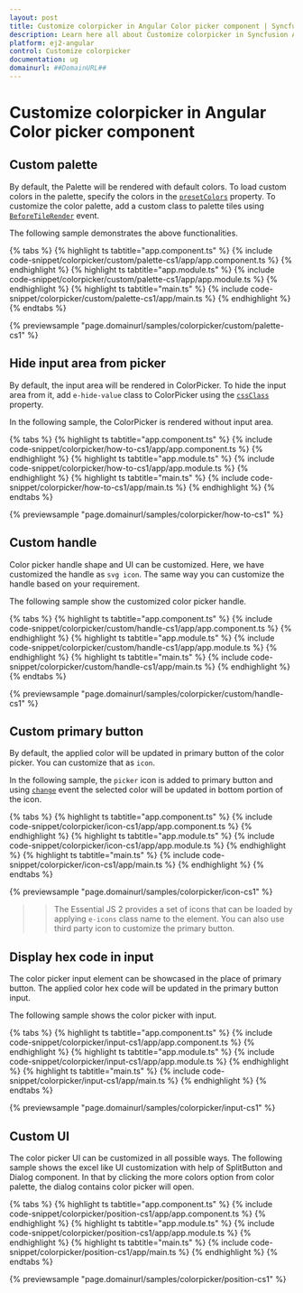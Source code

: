 ```yaml
---
layout: post
title: Customize colorpicker in Angular Color picker component | Syncfusion
description: Learn here all about Customize colorpicker in Syncfusion Angular Color picker component of Syncfusion Essential JS 2 and more.
platform: ej2-angular
control: Customize colorpicker 
documentation: ug
domainurl: ##DomainURL##
---
```


# Customize colorpicker in Angular Color picker component

## Custom palette

By default, the Palette will be rendered with default colors. To load custom colors in the palette, specify the colors in the [`presetColors`](https://ej2.syncfusion.com/angular/documentation/api/color-picker#presetcolors) property. To customize the color palette, add a custom class to palette tiles using [`BeforeTileRender`](https://ej2.syncfusion.com/angular/documentation/api/color-picker#beforetilerender) event.

The following sample demonstrates the above functionalities.

{% tabs %}
{% highlight ts tabtitle="app.component.ts" %}
{% include code-snippet/colorpicker/custom/palette-cs1/app/app.component.ts %}
{% endhighlight %}
{% highlight ts tabtitle="app.module.ts" %}
{% include code-snippet/colorpicker/custom/palette-cs1/app/app.module.ts %}
{% endhighlight %}
{% highlight ts tabtitle="main.ts" %}
{% include code-snippet/colorpicker/custom/palette-cs1/app/main.ts %}
{% endhighlight %}
{% endtabs %}
  
{% previewsample "page.domainurl/samples/colorpicker/custom/palette-cs1" %}

## Hide input area from picker

By default, the input area will be rendered in ColorPicker. To hide the input area from it, add `e-hide-value` class to ColorPicker using the [`cssClass`](https://ej2.syncfusion.com/angular/documentation/api/color-picker#cssclass) property.

In the following sample, the ColorPicker is rendered without input area.

{% tabs %}
{% highlight ts tabtitle="app.component.ts" %}
{% include code-snippet/colorpicker/how-to-cs1/app/app.component.ts %}
{% endhighlight %}
{% highlight ts tabtitle="app.module.ts" %}
{% include code-snippet/colorpicker/how-to-cs1/app/app.module.ts %}
{% endhighlight %}
{% highlight ts tabtitle="main.ts" %}
{% include code-snippet/colorpicker/how-to-cs1/app/main.ts %}
{% endhighlight %}
{% endtabs %}
  
{% previewsample "page.domainurl/samples/colorpicker/how-to-cs1" %}

## Custom handle

Color picker handle shape and UI can be customized. Here, we have customized the handle as `svg icon`. The same way you can customize the handle based on your requirement.

The following sample show the customized color picker handle.

{% tabs %}
{% highlight ts tabtitle="app.component.ts" %}
{% include code-snippet/colorpicker/custom/handle-cs1/app/app.component.ts %}
{% endhighlight %}
{% highlight ts tabtitle="app.module.ts" %}
{% include code-snippet/colorpicker/custom/handle-cs1/app/app.module.ts %}
{% endhighlight %}
{% highlight ts tabtitle="main.ts" %}
{% include code-snippet/colorpicker/custom/handle-cs1/app/main.ts %}
{% endhighlight %}
{% endtabs %}
  
{% previewsample "page.domainurl/samples/colorpicker/custom/handle-cs1" %}

## Custom primary button

By default, the applied color will be updated in primary button of the color picker. You can customize that as `icon`.

In the following sample, the `picker` icon is added to primary button and using [`change`](https://ej2.syncfusion.com/angular/documentation/api/color-picker#change) event the selected color will be updated in bottom portion of the icon.

{% tabs %}
{% highlight ts tabtitle="app.component.ts" %}
{% include code-snippet/colorpicker/icon-cs1/app/app.component.ts %}
{% endhighlight %}
{% highlight ts tabtitle="app.module.ts" %}
{% include code-snippet/colorpicker/icon-cs1/app/app.module.ts %}
{% endhighlight %}
{% highlight ts tabtitle="main.ts" %}
{% include code-snippet/colorpicker/icon-cs1/app/main.ts %}
{% endhighlight %}
{% endtabs %}
  
{% previewsample "page.domainurl/samples/colorpicker/icon-cs1" %}

>> The Essential JS 2 provides a set of icons that can be loaded by applying `e-icons` class name to the element. You can also use third party icon to customize the primary button.

## Display hex code in input

The color picker input element can be showcased in the place of primary button. The applied color hex code will be updated in the primary button input.

The following sample shows the color picker with input.

{% tabs %}
{% highlight ts tabtitle="app.component.ts" %}
{% include code-snippet/colorpicker/input-cs1/app/app.component.ts %}
{% endhighlight %}
{% highlight ts tabtitle="app.module.ts" %}
{% include code-snippet/colorpicker/input-cs1/app/app.module.ts %}
{% endhighlight %}
{% highlight ts tabtitle="main.ts" %}
{% include code-snippet/colorpicker/input-cs1/app/main.ts %}
{% endhighlight %}
{% endtabs %}
  
{% previewsample "page.domainurl/samples/colorpicker/input-cs1" %}

## Custom UI

The color picker UI can be customized in all possible ways. The following sample shows the excel like UI customization with help of SplitButton and Dialog component. In that by clicking the more colors option from color palette, the dialog contains color picker will open.

{% tabs %}
{% highlight ts tabtitle="app.component.ts" %}
{% include code-snippet/colorpicker/position-cs1/app/app.component.ts %}
{% endhighlight %}
{% highlight ts tabtitle="app.module.ts" %}
{% include code-snippet/colorpicker/position-cs1/app/app.module.ts %}
{% endhighlight %}
{% highlight ts tabtitle="main.ts" %}
{% include code-snippet/colorpicker/position-cs1/app/main.ts %}
{% endhighlight %}
{% endtabs %}
  
{% previewsample "page.domainurl/samples/colorpicker/position-cs1" %}